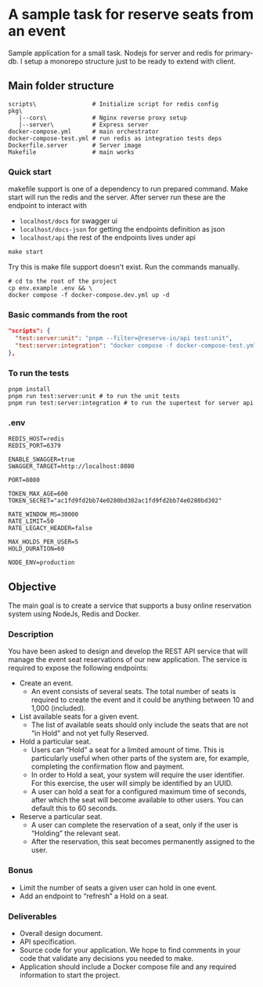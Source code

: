 # A sample task for reserve seats from an event

Sample application for a small task. Nodejs for server and redis for primary-db. 
I setup a monorepo structure just to be ready to extend with client.

## Main folder structure

```shell
scripts\                # Initialize script for redis config
pkg\            
   |--cors\             # Nginx reverse proxy setup
   |--server\           # Express server
docker-compose.yml      # main orchestrator
docker-compose-test.yml # run redis as integration tests deps
Dockerfile.server       # Server image
Makefile                # main works
```

### Quick start

makefile support is one of a dependency to run prepared command. Make start will run the redis and the server.
After server run these are the endpoint to interact with

- `localhost/docs` for swagger ui
- `localhost/docs-json` for getting the endpoints definition as json
- `localhost/api` the rest of the endpoints lives under api


``` makefile
make start
```

Try this is make file support doesn't exist. Run the commands manually.

``` shell
# cd to the root of the project
cp env.example .env && \
docker compose -f docker-compose.dev.yml up -d
```

### Basic commands from the root

``` json
"scripts": {
  "test:server:unit": "pnpm --filter=@reserve-io/api test:unit",
  "test:server:integration": "docker compose -f docker-compose-test.yml up -d && pnpm --filter=@reserve-io/api test:integration && docker compose -f docker-compose-test.yml down",
},
```

### To run the tests 

``` shell
pnpm install
pnpm run test:server:unit # to run the unit tests
pnpm run test:server:integration # to run the supertest for server api 
```

### .env

```dotenv
REDIS_HOST=redis
REDIS_PORT=6379

ENABLE_SWAGGER=true
SWAGGER_TARGET=http://localhost:8080

PORT=8080

TOKEN_MAX_AGE=600
TOKEN_SECRET="ac1fd9fd2bb74e0280bd302ac1fd9fd2bb74e0280bd302"

RATE_WINDOW_MS=30000
RATE_LIMIT=50
RATE_LEGACY_HEADER=false

MAX_HOLDS_PER_USER=5
HOLD_DURATION=60

NODE_ENV=production
```

## Objective

The main goal is to create a service that supports a busy online reservation system using NodeJs,
Redis and Docker.

### Description

You have been asked to design and develop the REST API service that will manage the event seat
reservations of our new application.
The service is required to expose the following endpoints:

- Create an event.
  - An event consists of several seats. The total number of seats is required to create the event and it could be anything between 10 and 1,000 (included).
- List available seats for a given event. 
  - The list of available seats should only include the seats that are not “in Hold” and not yet fully Reserved.
- Hold a particular seat.
  - Users can “Hold” a seat for a limited amount of time. This is particularly useful when other parts of the system are, for example, completing the confirmation flow and payment.
  - In order to Hold a seat, your system will require the user identifier. For this exercise, the user will simply be identified by an UUID.
  - A user can hold a seat for a configured maximum time of seconds, after which the seat will become available to other users. You can default this to 60 seconds.
- Reserve a particular seat.
  - A user can complete the reservation of a seat, only if the user is “Holding” the relevant seat.
  - After the reservation, this seat becomes permanently assigned to the user.

### Bonus

- Limit the number of seats a given user can hold in one event.
- Add an endpoint to “refresh” a Hold on a seat.

### Deliverables

- Overall design document.
- API specification.
- Source code for your application. We hope to find comments in your code that validate any decisions you needed to make.
- Application should include a Docker compose file and any required information to start the project.